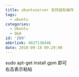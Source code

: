 ```yaml
---
title: ubuntuserver 支持鼠标操作
tags:
  - ubuntu
categories:
  - Ubuntu
  - Q&A
id: '269'
abbrlink: 4027130446
date: 2010-09-18 09:29:00
---
```


sudo apt-get install gpm 即可  
右击表示粘帖